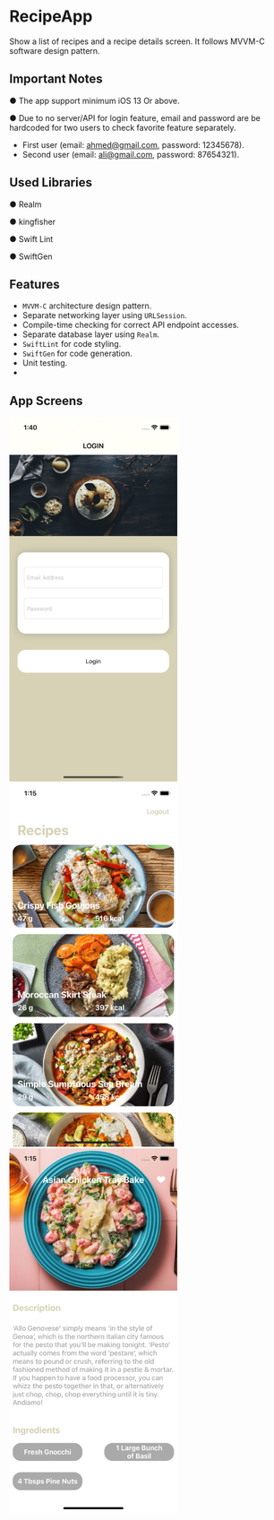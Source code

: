 # RecipeApp
Show a list of recipes  and a recipe details screen. It follows MVVM-C software design pattern.

## Important Notes
● The app support minimum iOS 13 Or above.

● Due to  no server/API for login feature, email and password are be hardcoded for two users to check favorite feature separately.
  - First user (email: ahmed@gmail.com, password: 12345678).
  - Second user (email: ali@gmail.com, password: 87654321).

## Used Libraries

  ● Realm
  
  ● kingfisher
  
  ● Swift Lint

  ● SwiftGen
  
## Features
- `MVVM-C` architecture design pattern.
- Separate networking layer using `URLSession`.
- Compile-time checking for correct API endpoint accesses.
- Separate database layer using `Realm`.
- `SwiftLint` for code styling.
- `SwiftGen` for code generation.
- Unit testing.
- 
## App Screens
<img src="screenshots/login.png" width=300 hight= 300 > <img src="screenshots/home.png" width=300 hight= 300 >
<img src="screenshots/details.png" width=300 hight= 300>
